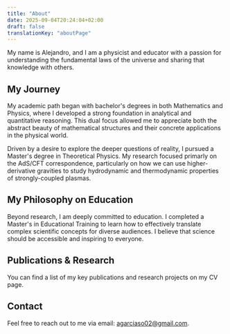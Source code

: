 ```yaml
---
title: "About"
date: 2025-09-04T20:24:04+02:00
draft: false
translationKey: "aboutPage"
---
```

My name is Alejandro, and I am a physicist and educator with a passion for understanding the fundamental laws of the universe and sharing that knowledge with others.

## My Journey

My academic path began with bachelor's degrees in both Mathematics and Physics, where I developed a strong foundation in analytical and quantitative reasoning. This dual focus allowed me to appreciate both the abstract beauty of mathematical structures and their concrete applications in the physical world.

Driven by a desire to explore the deeper questions of reality, I pursued a Master's degree in Theoretical Physics. My research focused primarly on the AdS/CFT correspondence, particularly on how we can use higher-derivative gravities to study hydrodynamic and thermodynamic properties of strongly-coupled plasmas.

## My Philosophy on Education

Beyond research, I am deeply committed to education. I completed a Master's in Educational Training to learn how to effectively translate complex scientific concepts for diverse audiences. I believe that science should be accessible and inspiring to everyone.

## Publications & Research

You can find a list of my key publications and research projects on my CV page.

## Contact

Feel free to reach out to me via email: agarciaso02@gmail.com.